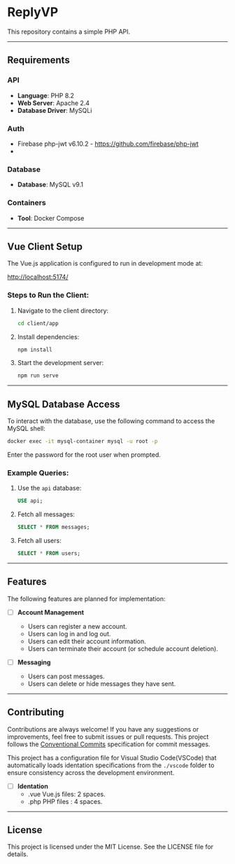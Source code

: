 # ReplyVP

This repository contains a simple PHP API.

---
## Requirements

### API
- **Language**: PHP 8.2
- **Web Server**: Apache 2.4
- **Database Driver**: MySQLi

### Auth
- Firebase php-jwt v6.10.2 - https://github.com/firebase/php-jwt
- 

### Database
- **Database**: MySQL v9.1

### Containers
- **Tool**: Docker Compose

---
## Vue Client Setup

The Vue.js application is configured to run in development mode at:

[http://localhost:5174/](http://localhost:5174/)

### Steps to Run the Client:
1. Navigate to the client directory:
   ```bash
   cd client/app
   ```
2. Install dependencies:
   ```bash
   npm install
   ```
3. Start the development server:
   ```bash
   npm run serve
   ```

---
## MySQL Database Access

To interact with the database, use the following command to access the MySQL shell:

```bash
docker exec -it mysql-container mysql -u root -p
```
Enter the password for the root user when prompted.

### Example Queries:
1. Use the `api` database:
   ```sql
   USE api;
   ```

2. Fetch all messages:
   ```sql
   SELECT * FROM messages;
   ```

3. Fetch all users:
   ```sql
   SELECT * FROM users;
   ```

---
## Features

The following features are planned for implementation:

- [ ] **Account Management**
  - Users can register a new account.
  - Users can log in and log out.
  - Users can edit their account information.
  - Users can terminate their account (or schedule account deletion).

- [ ] **Messaging**
  - Users can post messages.
  - Users can delete or hide messages they have sent.

---
## Contributing

Contributions are always welcome! If you have any suggestions or improvements, feel free to submit issues or pull requests. This project follows the [Conventional Commits](https://www.conventionalcommits.org/en/v1.0.0-beta.4/) specification for commit messages. 

This project has a configuration file for Visual Studio Code(VSCode) that automatically loads identation specifications from the `./vscode` folder to ensure consistency across the development environment.
- [ ] **Identation**
  - .vue Vue.js files: 2 spaces.
  - .php PHP files : 4 spaces.

---
## License

This project is licensed under the MIT License. See the LICENSE file for details.
